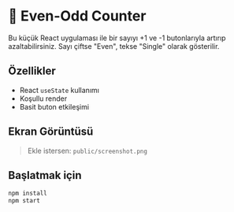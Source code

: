 # 🔢 Even-Odd Counter

Bu küçük React uygulaması ile bir sayıyı +1 ve -1 butonlarıyla artırıp azaltabilirsiniz. Sayı çiftse "Even", tekse "Single" olarak gösterilir.

## Özellikler
- React `useState` kullanımı
- Koşullu render
- Basit buton etkileşimi

## Ekran Görüntüsü
> Ekle istersen: `public/screenshot.png`

## Başlatmak için
```bash
npm install
npm start